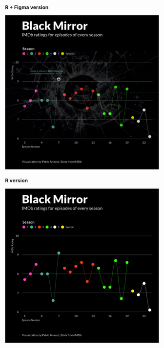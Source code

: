 ### R + Figma version
![](30chartchallenge_18_connections_2022_figma.png)

### R version
![](30chartchallenge_18_connections_2022.png)
